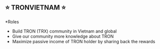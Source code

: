 ## ⭐️ TRONVIETNAM ⭐️
*Roles
- Build TRON (TRX) community in Vietnam and global
- Give our community more knowledge about TRON
- Maximize passive income of TRON holder by sharing back the rewards
